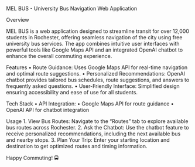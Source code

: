 MEL BUS - University Bus Navigation Web Application

Overview

MEL BUS is a web application designed to streamline transit for over 12,000 students in Rochester, offering seamless navigation of the city using free university bus services. The app combines intuitive user interfaces with powerful tools like Google Maps API and an integrated OpenAI chatbot to enhance the overall commuting experience.

Features
	•	Route Guidance: Uses Google Maps API for real-time navigation and optimal route suggestions.
	•	Personalized Recommendations: OpenAI chatbot provides tailored bus schedules, route suggestions, and answers to frequently asked questions.
	•	User-Friendly Interface: Simplified design ensuring accessibility and ease of use for all students.

Tech Stack
	•	API Integration:
	•	Google Maps API for route guidance
	•	OpenAI API for chatbot integration
 
Usage
	1.	View Bus Routes:
Navigate to the “Routes” tab to explore available bus routes across Rochester.
	2.	Ask the Chatbot:
Use the chatbot feature to receive personalized recommendations, including the next available bus and nearby stops.
	3.	Plan Your Trip:
Enter your starting location and destination to get optimized routes and timing information.

Happy Commuting! 🚍
